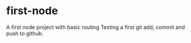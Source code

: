 # first-node
A first node project with basic routing
Testing a first git add, commit and push to github.
